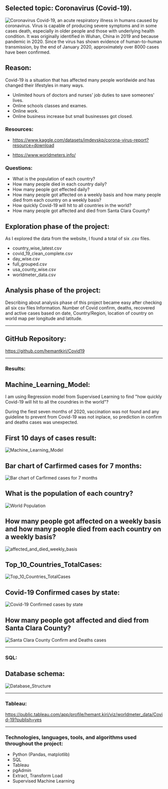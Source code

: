 
## Selected topic: Coronavirus (Covid-19).

![Coronavirus](/Images/Coronavirus.jpeg)
Covid-19, an acute respiratory illness in humans caused by coronavirus. Virus is capable of producing severe symptoms and in some cases death,
especially in older people and those with underlying health condition. It was originally identified in Wuhan, China in 2019 and because pandemic in 2020.
Since the virus has shown evidence of human-to-human transmission, by the end of January 2020, approximately over 8000 cases have been confirmed.


## Reason:
Covid-19 is a situation that has affected many people worldwide and has changed their lifestyles in many ways.
* Unlimited hours of doctors and nurses’ job duties to save someones' lives.
* Online schools classes and exames.
* Online work.
* Online business increase but small businesses got closed.


### Resources:
* https://www.kaggle.com/datasets/imdevskp/corona-virus-report?resource=download
 
* https://www.worldmeters.info/

### Questions:

* What is the population of each country?
* How many people died in each country daily?
* How many people got effected daily?
* How many people got affected on a weekly basis and how many people died from each country on a weekly basis?
* How quickly Covid-19 will hit to all countries in the world?
* How many people got affected and died from Santa Clara County?

## Exploration phase of the project:

As I explored the data from the website, I found a total of six .csv files.
 * country_wise_latest.csv
 * covid_19_clean_complete.csv
 * day_wise.csv
 * full_grouped.csv
 * usa_county_wise.csv
 * worldmeter_data.csv

## Analysis phase of the project:
Describing about analysis phase of this project became easy after checking all six csv files
Information.  Number of Covid confirm, deaths, recovered and active cases based on date,
Country/Region, location of country on world map per longitude and latitude.

----------------------------------------------------------------------------------------------------------------
## GitHub Repository:

https://github.com/hemantkiri/Covid19

----------------------------------------------------------------------------------------------------------------	
### Results:
## Machine_Learning_Model:

I am using Regression model from Supervised Learning to find "how quickly Covid-19 will hit to all the coundries in the world"?

During the fiest seven months of 2020, vaccination was not found and any guideline to prevent from Covid-19 was not inplace,
so prediction in confirm and deaths cases was unexpected.

## First 10 days of cases result:
![Machine_Learning_Model](/Images/Machine_Learning_Model.png)

## Bar chart of Carfirmed cases for 7 months:
![Bar chart of Carfirmed cases for 7 months](/Images/Draft_machine_learning.png)

## What is the population of each country?
![World Population](/Images/World_Population.png)

## How many people got affected on a weekly basis and how many people died from each country on a weekly basis?
![affected_and_died_weekly_basis](/Images/affected_and_died_weekly_basis.png)

## Top_10_Countries_TotalCases:
![Top_10_Countries_TotalCases](/Images/Top_10_Countries_TotalCases.png)

## Covid-19 Confirmed cases by state:
![Covid-19 Confirmed cases by state](/Images/Covid19_Confirmed_cases_by_state.png)

## How many people got affected and died from Santa Clara County?
![Santa Clara County Confirm and Deaths cases](/Images/Santa_Clara_Confirm_and_Deaths.png)

----------------------------------------------------------------------------------------------------------------
### SQL:

## Database schema:
![Database_Structure](/Images/Database_Structure.png)

----------------------------------------------------------------------------------------------------------------
### Tableau:
https://public.tableau.com/app/profile/hemant.kiri/viz/worldmeter_data/Covid-19?publish=yes

----------------------------------------------------------------------------------------------------------------
### Technologies, languages, tools, and algorithms used throughout the project:

* Python (Pandas, matplotlib)
* SQL
* Tableau
* pgAdmin
* Extract, Transform Load
* Supervised Machine Learning
